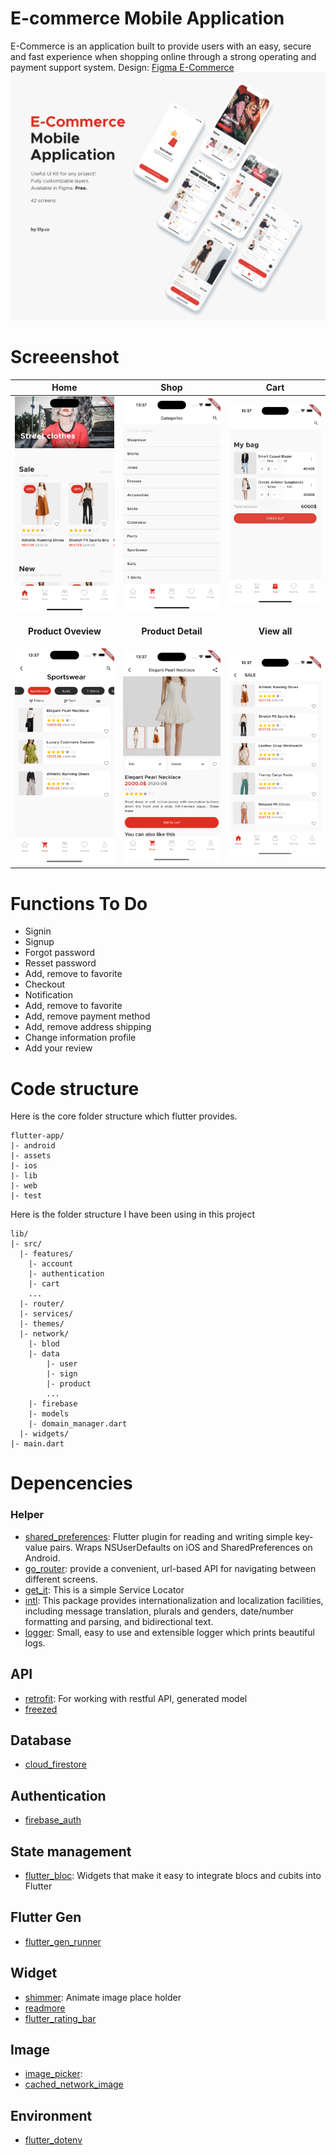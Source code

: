 # E-commerce Mobile Application
E-Commerce is an application built to provide users with an easy, secure and fast experience when shopping online through a strong operating and payment support system.
Design: <a href="https://www.figma.com/file/arYXBvjg4dgjeS3cdFwSKO/E-commerce-Application-by-Fively-%2F-Light-Version-(Copy)?node-id=552%3A0">Figma E-Commerce</a> 
![alt text](resouces/images/overview.jpeg)
   
# Screeenshot
| Home| Shop| Cart|
|-------------------------------------------------| ---------------------------------------------------- | -------------------------------------------------- |
| <img src="resouces/images/home_page.png" width=250> | <img src="resouces/images/shop_page.png" width=250> | <img src="resouces/images/cart_page.png" width=250> 
| <p align="center"><strong>Product Oveview</strong></p> | <p align="center"><strong>Product Detail</strong></p> |<p align="center"><strong>View all</strong></p> |
|<img src="resouces/images/product_overview_page.png" width=250>|<img src="resouces/images/product_detail_page.png" width=250>|<img src="resouces/images/view_all_page.png" width=250>|


# Functions To Do
- Signin
- Signup
- Forgot password
- Resset password
- Add, remove to favorite
- Checkout
- Notification
- Add, remove to favorite
- Add, remove payment method
- Add, remove address shipping
- Change information profile
- Add your review

# Code structure
Here is the core folder structure which flutter provides.
```
flutter-app/
|- android
|- assets
|- ios
|- lib
|- web
|- test
```
Here is the folder structure I have been using in this project
```
lib/
|- src/
  |- features/
    |- account
    |- authentication
    |- cart
    ...
  |- router/
  |- services/
  |- themes/
  |- network/
    |- blod
    |- data
        |- user
        |- sign
        |- product
        ...
    |- firebase
    |- models
    |- domain_manager.dart
  |- widgets/
|- main.dart

```

# Depencencies
### Helper
- [shared_preferences](https://pub.dev/packages/shared_preferences): Flutter plugin for reading and writing simple key-value pairs. Wraps NSUserDefaults on iOS and SharedPreferences on Android.
- [go_router](): provide a convenient, url-based API for navigating between different screens.
- [get_it](): This is a simple Service Locator
- [intl](): This package provides internationalization and localization facilities, including message translation, plurals and genders, date/number formatting and parsing, and bidirectional text.
- [logger](): Small, easy to use and extensible logger which prints beautiful logs.

## API
- [retrofit](): For working with restful API, generated model
- [freezed]()

## Database
- [cloud_firestore]()

## Authentication
- [firebase_auth]()

## State management
- [flutter_bloc](https://pub.dev/packages/flutter_bloc): Widgets that make it easy to integrate blocs and cubits into Flutter
  
## Flutter Gen
- [flutter_gen_runner]()

## Widget
- [shimmer](): Animate image place holder
- [readmore]()
- [flutter_rating_bar]()

## Image
- [image_picker]():
- [cached_network_image]()


## Environment
- [flutter_dotenv]()

